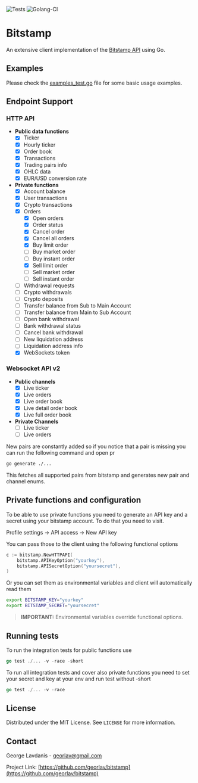 ![Tests](https://github.com/georlav/bitstamp/workflows/Tests/badge.svg)
![Golang-CI](https://github.com/georlav/bitstamp/workflows/Golang-CI/badge.svg)

# Bitstamp
An extensive client implementation of the [Bitstamp API](https://www.bitstamp.net/api/) using Go.

## Examples
Please check the [examples_test.go](examples_test.go) file for some basic usage examples.

## Endpoint Support

  ### HTTP API

  * **Public data functions**
    * [x] Ticker
    * [x] Hourly ticker
    * [x] Order book
    * [x] Transactions
    * [x] Trading pairs info
    * [x] OHLC data
    * [x] EUR/USD conversion rate
  * **Private functions**
    * [x] Account balance
    * [x] User transactions
    * [x] Crypto transactions
    * [x] Orders
      * [x] Open orders
      * [x] Order status
      * [x] Cancel order
      * [x] Cancel all orders
      * [x] Buy limit order
      * [ ] Buy market order
      * [ ] Buy instant order
      * [x] Sell limit order
      * [ ] Sell market order
      * [ ] Sell instant order
    * [ ] Withdrawal requests
    * [ ] Crypto withdrawals
    * [ ] Crypto deposits
    * [ ] Transfer balance from Sub to Main Account
    * [ ] Transfer balance from Main to Sub Account
    * [ ] Open bank withdrawal
    * [ ] Bank withdrawal status
    * [ ] Cancel bank withdrawal
    * [ ] New liquidation address
    * [ ] Liquidation address info
    * [x] WebSockets token

   ### Websocket API v2

  * **Public channels**
    * [x] Live ticker
    * [x] Live orders
    * [x] Live order book
    * [x] Live detail order book
    * [x] Live full order book
  * **Private Channels**
    * [ ] Live ticker
    * [ ] Live orders

New pairs are constantly added so if you notice that a pair is missing you can run the following command and open pr

```bash
go generate ./...
```

This fetches all supported pairs from bitstamp and generates new pair and channel enums.

## Private functions and configuration
To be able to use private functions you need to generate an API key and a secret using your bitstamp account. To do that you need to visit.

Profile settings -> API access -> New API key

You can pass those to the client using the following functional options
```go
c := bitstamp.NewHTTPAPI(
	bitstamp.APIKeyOption("yourkey"),
	bitstamp.APISecretOption("yoursecret"),
)
```

Or you can set them as environmental variables and client will automatically read them
```bash
export BITSTAMP_KEY="yourkey"
export BITSTAMP_SECRET="yoursecret"
```

> **IMPORTANT:** Environmental variables override functional options.

## Running tests
To run the integration tests for public functions use
```go
go test ./... -v -race -short
```

To run all integration tests and cover also private functions you need to set your secret and key at your env and run test without -short
```go
go test ./... -v -race
```

## License
Distributed under the MIT License. See `LICENSE` for more information.

## Contact
George Lavdanis - georlav@gmail.com

Project Link: [https://github.com/georlav/bitstamp](https://github.com/georlav/bitstamp)



